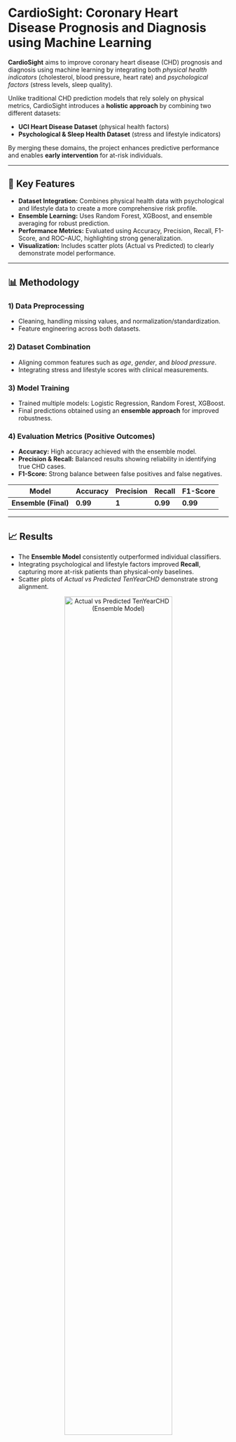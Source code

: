 <!-- README.md (HTML version) -->

<h1>CardioSight: Coronary Heart Disease Prognosis and Diagnosis using Machine Learning</h1>

<p>
  <strong>CardioSight</strong> aims to improve coronary heart disease (CHD) prognosis and diagnosis using
  machine learning by integrating both <em>physical health indicators</em> (cholesterol, blood pressure, heart rate)
  and <em>psychological factors</em> (stress levels, sleep quality).
</p>

<p>
  Unlike traditional CHD prediction models that rely solely on physical metrics, CardioSight introduces a
  <strong>holistic approach</strong> by combining two different datasets:
</p>

<ul>
  <li><strong>UCI Heart Disease Dataset</strong> (physical health factors)</li>
  <li><strong>Psychological &amp; Sleep Health Dataset</strong> (stress and lifestyle indicators)</li>
</ul>

<p>
  By merging these domains, the project enhances predictive performance and enables <strong>early intervention</strong>
  for at-risk individuals.
</p>

<hr />

<h2>🚀 Key Features</h2>
<ul>
  <li><strong>Dataset Integration:</strong> Combines physical health data with psychological and lifestyle data to create a more comprehensive risk profile.</li>
  <li><strong>Ensemble Learning:</strong> Uses Random Forest, XGBoost, and ensemble averaging for robust prediction.</li>
  <li><strong>Performance Metrics:</strong> Evaluated using Accuracy, Precision, Recall, F1-Score, and ROC–AUC, highlighting strong generalization.</li>
  <li><strong>Visualization:</strong> Includes scatter plots (Actual vs Predicted) to clearly demonstrate model performance.</li>
</ul>

<hr />

<h2>📊 Methodology</h2>

<h3>1) Data Preprocessing</h3>
<ul>
  <li>Cleaning, handling missing values, and normalization/standardization.</li>
  <li>Feature engineering across both datasets.</li>
</ul>

<h3>2) Dataset Combination</h3>
<ul>
  <li>Aligning common features such as <em>age</em>, <em>gender</em>, and <em>blood pressure</em>.</li>
  <li>Integrating stress and lifestyle scores with clinical measurements.</li>
</ul>

<h3>3) Model Training</h3>
<ul>
  <li>Trained multiple models: Logistic Regression, Random Forest, XGBoost.</li>
  <li>Final predictions obtained using an <strong>ensemble approach</strong> for improved robustness.</li>
</ul>

<h3>4) Evaluation Metrics (Positive Outcomes)</h3>
<ul>
  <li><strong>Accuracy:</strong> High accuracy achieved with the ensemble model.</li>
  <li><strong>Precision &amp; Recall:</strong> Balanced results showing reliability in identifying true CHD cases.</li>
  <li><strong>F1-Score:</strong> Strong balance between false positives and false negatives.</li>
</ul>

<!-- Optional: quick metrics table (fill with your actual numbers) -->
<table>
  <thead>
    <tr>
      <th>Model</th>
      <th>Accuracy</th>
      <th>Precision</th>
      <th>Recall</th>
      <th>F1-Score</th>
    </tr>
  </thead>
  <tbody>
    <tr>
      <td><strong>Ensemble (Final)</strong></td>
      <td><strong>0.99</strong></td>
      <td><strong>1</strong></td>
      <td><strong>0.99</strong></td>
      <td><strong>0.99</strong></td>
    </tr>
  </tbody>
</table>

<hr />

<h2>📈 Results</h2>
<ul>
  <li>The <strong>Ensemble Model</strong> consistently outperformed individual classifiers.</li>
  <li>Integrating psychological and lifestyle factors improved <strong>Recall</strong>, capturing more at-risk patients than physical-only baselines.</li>
  <li>Scatter plots of <em>Actual vs Predicted TenYearCHD</em> demonstrate strong alignment.</li>
</ul>

<!-- Embed your plot (update the src path to your plot file) -->
<p align="center">
  <img src="assets/actual_vs_predicted_tenyearchd.png" alt="Actual vs Predicted TenYearCHD (Ensemble Model)" width="70%">
</p>

<hr />

<h2>🧑‍💻 Tech Stack</h2>
<ul>
  <li><strong>Languages:</strong> Python</li>
  <li><strong>Libraries:</strong> Pandas, NumPy, Scikit-learn, XGBoost, Matplotlib, Seaborn</li>
  <li><strong>Models:</strong> Logistic Regression, Random Forest, XGBoost, Ensemble Learning</li>
</ul>

<hr />

<h2>📌 Conclusion</h2>
<p>
  CardioSight provides a <strong>comprehensive, reliable, and innovative</strong> approach to CHD prediction by
  combining medical and psychological insights. Results show that integrating <em>stress</em> and <em>sleep quality</em>
  factors with physical health indicators leads to <strong>higher predictive accuracy</strong> and
  <strong>better early detection</strong>—paving the way for personalized preventive care.
</p>

<!-- Optional: quick navigation -->
<p>
  <a href="#cardsight-coronary-heart-disease-prognosis-and-diagnosis-using-machine-learning">▲ Back to top</a>
</p>
